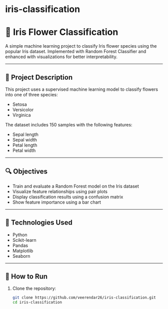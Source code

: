 # iris-classification
# 🌸 Iris Flower Classification

A simple machine learning project to classify Iris flower species using the popular Iris dataset. Implemented with Random Forest Classifier and enhanced with visualizations for better interpretability.

---

## 📌 Project Description

This project uses a supervised machine learning model to classify flowers into one of three species:
- Setosa
- Versicolor
- Virginica

The dataset includes 150 samples with the following features:
- Sepal length
- Sepal width
- Petal length
- Petal width

---

## 🔍 Objectives

- Train and evaluate a Random Forest model on the Iris dataset
- Visualize feature relationships using pair plots
- Display classification results using a confusion matrix
- Show feature importance using a bar chart

---

## 🧠 Technologies Used

- Python
- Scikit-learn
- Pandas
- Matplotlib
- Seaborn

---

## 🚀 How to Run

1. Clone the repository:
   ```bash
   git clone https://github.com/veerendar26/iris-classification.git
   cd iris-classification

